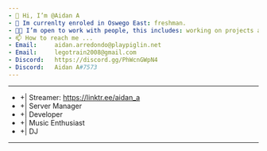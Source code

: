 ```yaml
---
- 👋 Hi, I’m @Aidan A
- 🏫 Im currenlty enroled in Oswego East: freshman. 
- 🤝🏻 I’m open to work with people, this includes: working on projects at no cost, giving support, completing projects for others.  
- 📫 How to reach me ...
- Email:     aidan.arredondo@playpiglin.net
- Email:     legotrain2008@gmail.com
- Discord:   https://discord.gg/PhWcnGWpN4
- Discord:   Aidan A#7573
---
```

---
- +| Streamer: https://linktr.ee/aidan_a
- +| Server Manager
- +| Developer
- +| Music Enthusiast
- +| DJ
---
